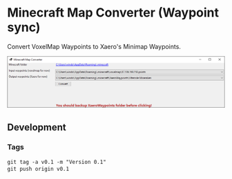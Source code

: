 # Minecraft Map Converter (Waypoint sync)

Convert VoxelMap Waypoints to Xaero's Minimap Waypoints.

![Minecraft Map Converter Screenshot](https://github.com/spech66/minecraft-map-converter/raw/main/screenshot01.PNG)

## Development

### Tags

```
git tag -a v0.1 -m "Version 0.1"
git push origin v0.1

```
